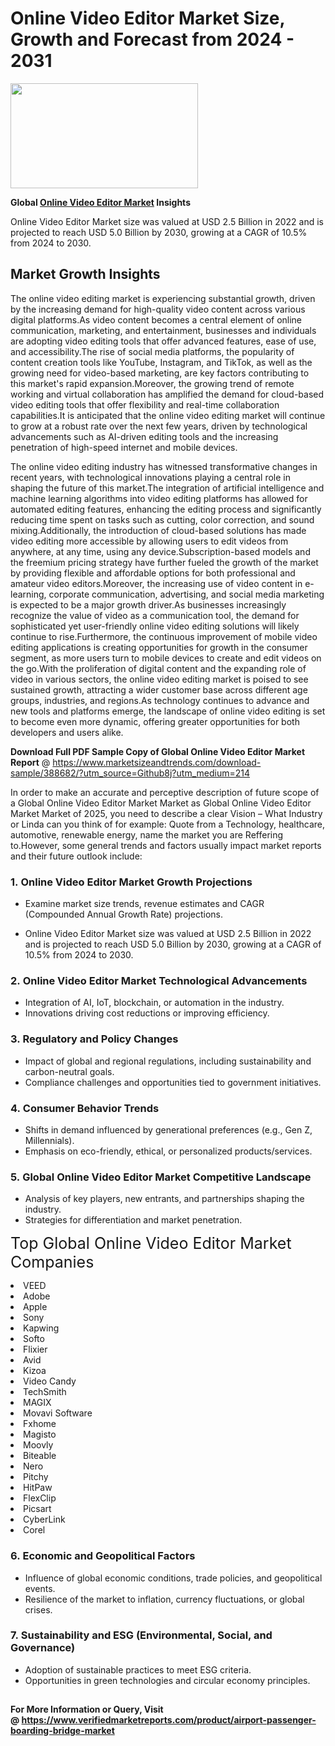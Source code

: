 <H1>Online Video Editor Market Size, Growth and Forecast from 2024 - 2031</H1><img class="aligncenter size-medium wp-image-584254" src="https://thirdeyenews.in/wp-content/uploads/2024/09/Global-Market-Research-300x168.jpeg" alt="" width="300" height="168" /><p><strong>Global&nbsp;<a href="https://www.marketsizeandtrends.com/download-sample/388682/?utm_source=Github8j?utm_medium=214">Online Video Editor Market</a> Insights</strong></p><p>Online Video Editor Market size was valued at USD 2.5 Billion in 2022 and is projected to reach USD 5.0 Billion by 2030, growing at a CAGR of 10.5% from 2024 to 2030.</p><p><h2>Market Growth Insights</h2> <p>The online video editing market is experiencing substantial growth, driven by the increasing demand for high-quality video content across various digital platforms.As video content becomes a central element of online communication, marketing, and entertainment, businesses and individuals are adopting video editing tools that offer advanced features, ease of use, and accessibility.The rise of social media platforms, the popularity of content creation tools like YouTube, Instagram, and TikTok, as well as the growing need for video-based marketing, are key factors contributing to this market's rapid expansion.Moreover, the growing trend of remote working and virtual collaboration has amplified the demand for cloud-based video editing tools that offer flexibility and real-time collaboration capabilities.It is anticipated that the online video editing market will continue to grow at a robust rate over the next few years, driven by technological advancements such as AI-driven editing tools and the increasing penetration of high-speed internet and mobile devices.</p> <p>The online video editing industry has witnessed transformative changes in recent years, with technological innovations playing a central role in shaping the future of this market.The integration of artificial intelligence and machine learning algorithms into video editing platforms has allowed for automated editing features, enhancing the editing process and significantly reducing time spent on tasks such as cutting, color correction, and sound mixing.Additionally, the introduction of cloud-based solutions has made video editing more accessible by allowing users to edit videos from anywhere, at any time, using any device.Subscription-based models and the freemium pricing strategy have further fueled the growth of the market by providing flexible and affordable options for both professional and amateur video editors.Moreover, the increasing use of video content in e-learning, corporate communication, advertising, and social media marketing is expected to be a major growth driver.As businesses increasingly recognize the value of video as a communication tool, the demand for sophisticated yet user-friendly online video editing solutions will likely continue to rise.Furthermore, the continuous improvement of mobile video editing applications is creating opportunities for growth in the consumer segment, as more users turn to mobile devices to create and edit videos on the go.With the proliferation of digital content and the expanding role of video in various sectors, the online video editing market is poised to see sustained growth, attracting a wider customer base across different age groups, industries, and regions.As technology continues to advance and new tools and platforms emerge, the landscape of online video editing is set to become even more dynamic, offering greater opportunities for both developers and users alike.</p> <p><span class=""><strong>Download Full PDF Sample Copy of Global Online Video Editor Market Report</strong> @ <a href="https://www.marketsizeandtrends.com/download-sample/388682/?utm_source=Github8j?utm_medium=214" target="_blank">https://www.marketsizeandtrends.com/download-sample/388682/?utm_source=Github8j?utm_medium=214</a></span></p><p>In order to make an accurate and perceptive description of future scope of a Global&nbsp;Online Video Editor Market Market as Global&nbsp;Online Video Editor Market Market of 2025, you need to describe a clear Vision &ndash; What Industry or Linda can you think of for example: Quote from a Technology, healthcare, automotive, renewable energy, name the market you are Reffering to.However, some general trends and factors usually impact market reports and their future outlook include:</p><h3>1.&nbsp;<strong>Online Video Editor Market Growth Projections</strong></h3><ul><li>Examine market size trends, revenue estimates and CAGR (Compounded Annual Growth Rate) projections.</li><li><p>Online Video Editor Market size was valued at USD 2.5 Billion in 2022 and is projected to reach USD 5.0 Billion by 2030, growing at a CAGR of 10.5% from 2024 to 2030.</p></li></ul><h3>2.&nbsp;<strong>Online Video Editor Market Technological Advancements</strong></h3><ul><li>Integration of AI, IoT, blockchain, or automation in the industry.</li><li>Innovations driving cost reductions or improving efficiency.</li></ul><h3>3.&nbsp;<strong>Regulatory and Policy Changes</strong></h3><ul><li>Impact of global and regional regulations, including sustainability and carbon-neutral goals.</li><li>Compliance challenges and opportunities tied to government initiatives.</li></ul><h3>4.&nbsp;<strong>Consumer Behavior Trends</strong></h3><ul><li>Shifts in demand influenced by generational preferences (e.g., Gen Z, Millennials).</li><li>Emphasis on eco-friendly, ethical, or personalized products/services.</li></ul><h3>5.&nbsp;<strong>Global Online Video Editor Market Competitive Landscape</strong></h3><ul><li>Analysis of key players, new entrants, and partnerships shaping the industry.</li><li>Strategies for differentiation and market penetration.</li></ul><p data-pm-slice="1 1 []"><span style="color: inherit; font-family: inherit; font-size: 25px;">Top Global Online Video Editor Market Companies</span></p><div class="" data-test-id=""><p><li>VEED</li><li> Adobe</li><li> Apple</li><li> Sony</li><li> Kapwing</li><li> Softo</li><li> Flixier</li><li> Avid</li><li> Kizoa</li><li> Video Candy</li><li> TechSmith</li><li> MAGIX</li><li> Movavi Software</li><li> Fxhome</li><li> Magisto</li><li> Moovly</li><li> Biteable</li><li> Nero</li><li> Pitchy</li><li> HitPaw</li><li> FlexClip</li><li> Picsart</li><li> CyberLink</li><li> Corel</li></p></div><h3>6.&nbsp;<strong>Economic and Geopolitical Factors</strong></h3><ul><li>Influence of global economic conditions, trade policies, and geopolitical events.</li><li>Resilience of the market to inflation, currency fluctuations, or global crises.</li></ul><h3>7.&nbsp;<strong>Sustainability and ESG (Environmental, Social, and Governance)</strong></h3><ul><li>Adoption of sustainable practices to meet ESG criteria.</li><li>Opportunities in green technologies and circular economy principles.</li></ul><h2><strong style="font-size: 14px;">For More Information or Query, Visit @&nbsp;</strong><a style="background-color: #ffffff; font-size: 14px;" href="https://www.marketsizeandtrends.com/report/online-video-editor-market/" target="_blank">https://www.verifiedmarketreports.com/product/airport-passenger-boarding-bridge-market</a></h2>